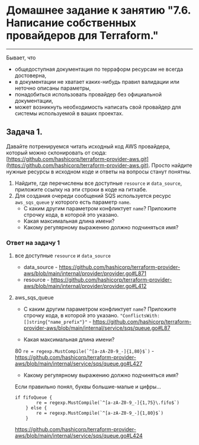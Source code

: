 # Домашнее задание к занятию "7.6. Написание собственных провайдеров для Terraform."

---

Бывает, что 
* общедоступная документация по терраформ ресурсам не всегда достоверна,
* в документации не хватает каких-нибудь правил валидации или неточно описаны параметры,
* понадобиться использовать провайдер без официальной документации,
* может возникнуть необходимость написать свой провайдер для системы используемой в ваших проектах.   

## Задача 1. 
Давайте потренируемся читать исходный код AWS провайдера, который можно склонировать от сюда: 
[https://github.com/hashicorp/terraform-provider-aws.git](https://github.com/hashicorp/terraform-provider-aws.git).
Просто найдите нужные ресурсы в исходном коде и ответы на вопросы станут понятны.  


1. Найдите, где перечислены все доступные `resource` и `data_source`, приложите ссылку на эти строки в коде на 
гитхабе.   
1. Для создания очереди сообщений SQS используется ресурс `aws_sqs_queue` у которого есть параметр `name`. 
    * С каким другим параметром конфликтует `name`? Приложите строчку кода, в которой это указано.
    * Какая максимальная длина имени? 
    * Какому регулярному выражению должно подчиняться имя? 
    
### Ответ на задачу 1
	
1. все доступные `resource` и `data_source`
	* data_source - https://github.com/hashicorp/terraform-provider-aws/blob/main/internal/provider/provider.go#L871
	* resource - https://github.com/hashicorp/terraform-provider-aws/blob/main/internal/provider/provider.go#L412

1. aws_sqs_queue
	* С каким другим параметром конфликтует `name`? Приложите строчку кода, в которой это указано.
	``` "ConflictsWith: []string{"name_prefix"}" ``` - https://github.com/hashicorp/terraform-provider-aws/blob/main/internal/service/sqs/queue.go#L87
	
    * Какая максимальная длина имени? 
    
	80
	``` re = regexp.MustCompile(`^[a-zA-Z0-9_-]{1,80}$`) ``` - https://github.com/hashicorp/terraform-provider-aws/blob/main/internal/service/sqs/queue.go#L427
	
	* Какому регулярному выражению должно подчиняться имя? 
    
	Если правильно понял, буквы большие-малые и цифры...
	
	```
	if fifoQueue {
			re = regexp.MustCompile(`^[a-zA-Z0-9_-]{1,75}\.fifo$`)
		} else {
			re = regexp.MustCompile(`^[a-zA-Z0-9_-]{1,80}$`)
		}
	```
	https://github.com/hashicorp/terraform-provider-aws/blob/main/internal/service/sqs/queue.go#L424